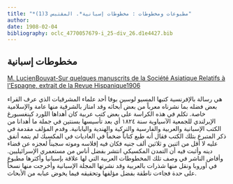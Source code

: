 ```yaml
---
title: "*مطبوعات ومخطوطات : مخطوطات إسبانية*. المقتبس 3(1)"
author: 
date: 1908-02-04
bibliography: oclc_4770057679-i_25-div_26.d1e4427.bib
---
```




##  مخطوطات إسبانية 


[ M. LucienBouvat-Sur quelques manuscrits de la Société Asiatique Relatifs à l'Espagne, extrait de la Revue Hispanique1906 ](http://gallica.bnf.fr/ark:/12148/bpt6k883313s)

 هي رسالة بالإفرنسية كتبها  المسيو  لوسين  بوفا  أحد  علماء المشرقيات الذي عرف القراء بعض فضله بما نشرناه معرباً من بعض أبحاثه وقد امتاز بالشرقية منها عامة والإسلامية خاصة.   تكلم في هذه الكراسة على بعض كتب عربية كان أهداها اللورد كينغسبورغ الإيرلندي للجمعية الآسياوية سنة  ١٨٢٤  أي بعد تأسيسها بسنتين في جملة ما أهدانا من الكتب الإسبانية والعربية والفارسية والتركية والهندية واليابانية. وقدم المؤلف مقدمة في ذكر المتبرع بتلك الكتب فقال أنه طبع كتاباً ضخماً في العاديات في المكسيك لم يتمه أنفق عليه لا أقل من  اثنين  و  ثلاثين  ألف  جنيه فكان فيه إفلاسه وموته سجيناً لعجزه عن قضاء دينه وأثبت فيه أن التمدن المكسيكي انتشر بفضل أناس من مستعمري الإسرائيليين. وأفاض الناشر في وصف تلك المخطوطات العربية التي لها علاقة بإسبانيا وأكثرها مطبوع في أوروبا ونقل منها شذرات بالعربية وقد نشرتها المجلة الإسبانية وأخرجت منها نسخاً على   حدة فجاءت ناطقة بفضل مؤلفها وتحقيقه فيما يخوض عبابه من الأبحاث. 
